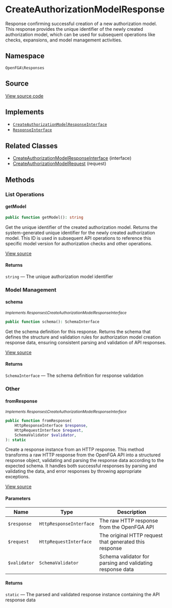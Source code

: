 # CreateAuthorizationModelResponse

Response confirming successful creation of a new authorization model. This response provides the unique identifier of the newly created authorization model, which can be used for subsequent operations like checks, expansions, and model management activities.

## Namespace
`OpenFGA\Responses`

## Source
[View source code](https://github.com/evansims/openfga-php/blob/main/src/Responses/CreateAuthorizationModelResponse.php)

## Implements
* [`CreateAuthorizationModelResponseInterface`](CreateAuthorizationModelResponseInterface.md)
* [`ResponseInterface`](ResponseInterface.md)

## Related Classes
* [CreateAuthorizationModelResponseInterface](Responses/CreateAuthorizationModelResponseInterface.md) (interface)
* [CreateAuthorizationModelRequest](Requests/CreateAuthorizationModelRequest.md) (request)



## Methods

                                                                        
### List Operations
#### getModel


```php
public function getModel(): string
```

Get the unique identifier of the created authorization model. Returns the system-generated unique identifier for the newly created authorization model. This ID is used in subsequent API operations to reference this specific model version for authorization checks and other operations.

[View source](https://github.com/evansims/openfga-php/blob/main/src/Responses/CreateAuthorizationModelResponse.php#L85)


#### Returns
`string` — The unique authorization model identifier
### Model Management
#### schema

*<small>Implements Responses\CreateAuthorizationModelResponseInterface</small>*  

```php
public function schema(): SchemaInterface
```

Get the schema definition for this response. Returns the schema that defines the structure and validation rules for authorization model creation response data, ensuring consistent parsing and validation of API responses.

[View source](https://github.com/evansims/openfga-php/blob/main/src/Responses/CreateAuthorizationModelResponseInterface.php#L32)


#### Returns
`SchemaInterface` — The schema definition for response validation
### Other
#### fromResponse

*<small>Implements Responses\CreateAuthorizationModelResponseInterface</small>*  

```php
public function fromResponse(
    HttpResponseInterface $response,
    HttpRequestInterface $request,
    SchemaValidator $validator,
): static
```

Create a response instance from an HTTP response. This method transforms a raw HTTP response from the OpenFGA API into a structured response object, validating and parsing the response data according to the expected schema. It handles both successful responses by parsing and validating the data, and error responses by throwing appropriate exceptions.

[View source](https://github.com/evansims/openfga-php/blob/main/src/Responses/ResponseInterface.php#L44)

#### Parameters
| Name | Type | Description |
|------|------|-------------|
| `$response` | `HttpResponseInterface` | The raw HTTP response from the OpenFGA API |
| `$request` | `HttpRequestInterface` | The original HTTP request that generated this response |
| `$validator` | `SchemaValidator` | Schema validator for parsing and validating response data |

#### Returns
`static` — The parsed and validated response instance containing the API response data
